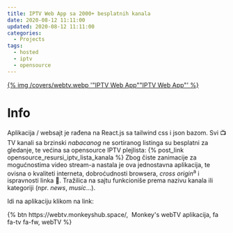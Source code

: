 ```yaml
---
title: IPTV Web App sa 2000+ besplatnih kanala
date: 2020-08-12 11:11:00
updated: 2020-08-12 11:11:00
categories:
  - Projects
tags:
  - hosted
  - iptv
  - opensource
---
```


<a href="opensource_projekat_web_tv" aria-label="pročitaj" title="IPTV Web App">{% img /covers/webtv.webp '"IPTV Web App""IPTV Web App"' %}</a>

<!--more-->

# Info

Aplikacija / websajt je rađena na <span style="color:#0C6C58;" role="img" aria-label="ikona"><i class="fab fa-react"></i></span> React.js sa <span style="color:#0C6C58;" role="img" aria-label="ikona"><i class="fab fa-css3-alt"></i></span> tailwind css i <span style="color:#0C6C58;" role="img" aria-label="ikona"><i class="fas fa-database"></i></span> json bazom. Svi :tv: TV kanali sa brzinski *nabacanog* ne sortiranog listinga su besplatni za gledanje, te većina sa opensource IPTV plejlista: {% post_link opensource_resursi_iptv_lista_kanala %}
Zbog čiste zanimacije za mogućnostima video stream-a nastala je ova jednostavna aplikacija, te ovisna o kvaliteti interneta, dobroćudnosti browsera, *cross origin*<sup>a</sup> i ispravnosti linka :see_no_evil:. Tražilica na sajtu funkcioniše prema nazivu kanala ili kategoriji (npr. *news*, *music*...).

Idi na aplikaciju klikom na link:

<div class="centar">
{% btn https://webtv.monkeyshub.space/, &nbsp;Monkey's webTV aplikacija, fa fa-tv fa-fw, webTV %}
</div>
